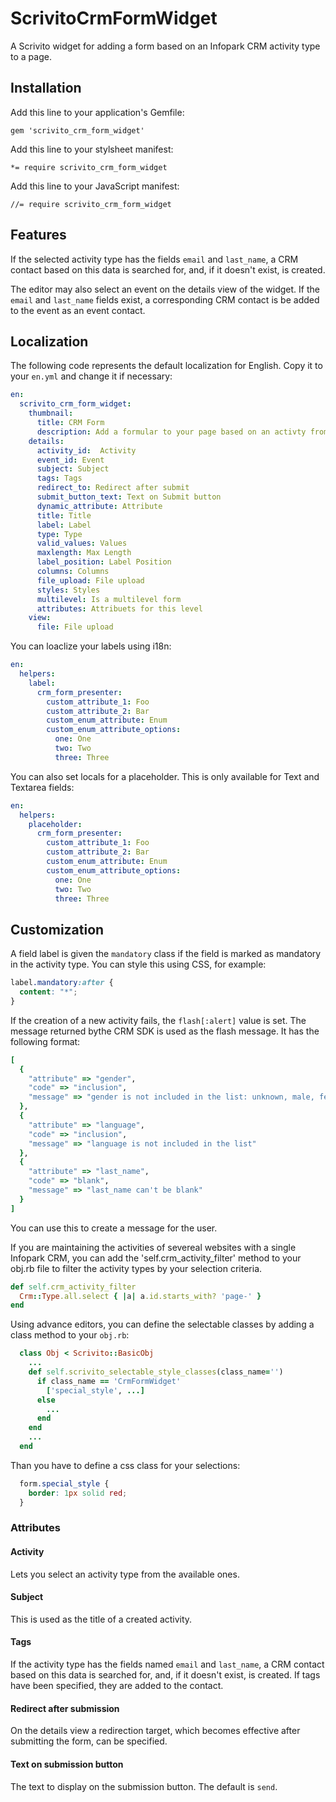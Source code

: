 # ScrivitoCrmFormWidget

A Scrivito widget for adding a form based on an Infopark CRM activity type to a page.

## Installation

Add this line to your application's Gemfile:

    gem 'scrivito_crm_form_widget'

Add this line to your stylsheet manifest:

    *= require scrivito_crm_form_widget

Add this line to your JavaScript manifest:

    //= require scrivito_crm_form_widget

## Features

If the selected activity type has the fields `email` and `last_name`, a CRM contact based on this data is searched for, and, if it doesn't exist, is created.

The editor may also select an event on the details view of the widget. If the `email` and `last_name` fields exist, a corresponding CRM contact is be added to the event as an event contact.

## Localization

The following code represents the default localization for English. Copy it to your `en.yml` and change it if necessary:

```yaml
en:
  scrivito_crm_form_widget:
    thumbnail:
      title: CRM Form
      description: Add a formular to your page based on an activty from Infopark CRM
    details:
      activity_id:  Activity
      event_id: Event
      subject: Subject
      tags: Tags
      redirect_to: Redirect after submit
      submit_button_text: Text on Submit button
      dynamic_attribute: Attribute
      title: Title
      label: Label
      type: Type
      valid_values: Values
      maxlength: Max Length
      label_position: Label Position
      columns: Columns
      file_upload: File upload
      styles: Styles
      multilevel: Is a multilevel form
      attributes: Attribuets for this level
    view:
      file: File upload
```

You can loaclize your labels using i18n:

```yaml
en:
  helpers:
    label:
      crm_form_presenter:
        custom_attribute_1: Foo
        custom_attribute_2: Bar
        custom_enum_attribute: Enum
        custom_enum_attribute_options:
          one: One
          two: Two
          three: Three
```

You can also set locals for a placeholder. This is only available for Text and Textarea fields:

```yaml
en:
  helpers:
    placeholder:
      crm_form_presenter:
        custom_attribute_1: Foo
        custom_attribute_2: Bar
        custom_enum_attribute: Enum
        custom_enum_attribute_options:
          one: One
          two: Two
          three: Three
```

## Customization

A field label is given the `mandatory` class if the field is marked as mandatory in the activity type. You can style this using CSS, for example:

```css
label.mandatory:after {
  content: "*";
}
```

If the creation of a new activity fails, the `flash[:alert]` value is set. The message returned bythe CRM SDK is used as the flash message. It has the following format:

```ruby
[
  {
    "attribute" => "gender",
    "code" => "inclusion",
    "message" => "gender is not included in the list: unknown, male, female"
  },
  {
    "attribute" => "language",
    "code" => "inclusion",
    "message" => "language is not included in the list"
  },
  {
    "attribute" => "last_name",
    "code" => "blank",
    "message" => "last_name can't be blank"
  }
]
```

You can use this to create a message for the user.

If you are maintaining the activities of severeal websites with a single Infopark CRM, you can add the 'self.crm_activity_filter' method to your obj.rb file to filter the activity types by your selection criteria.

```ruby
def self.crm_activity_filter
  Crm::Type.all.select { |a| a.id.starts_with? 'page-' }
end
```

Using advance editors, you can define the selectable classes by adding a class method to your `obj.rb`:

```ruby
  class Obj < Scrivito::BasicObj
    ...
    def self.scrivito_selectable_style_classes(class_name='')
      if class_name == 'CrmFormWidget'
        ['special_style', ...]
      else
        ...
      end
    end
    ...
  end
```

Than you have to define a css class for your selections:

```css
  form.special_style {
    border: 1px solid red;
  }
```

### Attributes

#### Activity

Lets you select an activity type from the available ones.

#### Subject

This is used as the title of a created activity.

#### Tags

If the activity type has the fields named `email` and `last_name`, a CRM contact based on this data is searched for, and, if it doesn't exist, is created. If tags have been specified, they are added to the contact.

#### Redirect after submission

On the details view a redirection target, which becomes effective after submitting the form, can be specified.

#### Text on submission button

The text to display on the submission button. The default is `send`.

